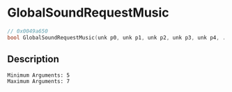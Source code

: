 # GlobalSoundRequestMusic
```c
// 0x0049a650
bool GlobalSoundRequestMusic(unk p0, unk p1, unk p2, unk p3, unk p4, ...)
```
## Description
```
Minimum Arguments: 5
Maximum Arguments: 7
```
